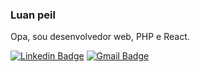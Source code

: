 ### Luan peil

Opa, sou desenvolvedor web, PHP e React.

[![Linkedin Badge](https://img.shields.io/badge/-Luan%20Peil-6633cc?style=flat-square&logo=Linkedin&logoColor=white&link=https://www.linkedin.com/in/luan-peil-19b98414a/)](https://www.linkedin.com/in/luan-peil-19b98414a/) 
[![Gmail Badge](https://img.shields.io/badge/-luan@peil.dev-6633cc?style=flat-square&logo=Gmail&logoColor=white&link=mailto:luan@peil.dev)](mailto:luan@peil.dev)
